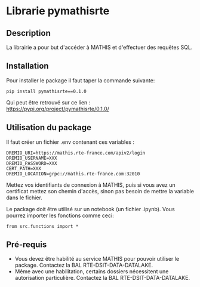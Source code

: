 # Librarie pymathisrte

## Description 
La  librairie a pour but d'accéder à MATHIS et d'effectuer des requêtes SQL. 

## Installation

Pour installer le package il faut taper la commande suivante:

```
pip install pymathisrte==0.1.0
```
Qui peut être retrouvé sur ce lien : 
https://pypi.org/project/pymathisrte/0.1.0/


## Utilisation du package 

Il faut créer un fichier .env contenant ces variables :

```
DREMIO_URI=https://mathis.rte-france.com/apiv2/login
DREMIO_USERNAME=XXX
DREMIO_PASSWORD=XXX
CERT_PATH=XXX
DREMIO_LOCATION=grpc://mathis.rte-france.com:32010
```
Mettez vos identifiants de connexion à MATHIS, puis si vous avez un certificat mettez son chemin d'accès, sinon pas besoin de mettre la variable dans le fichier.

Le package doit être utilisé sur un notebook (un fichier .ipynb).
Vous pourrez importer les fonctions comme ceci: 

```
from src.functions import *
```

## Pré-requis

* Vous devez être habilité au service MATHIS pour pouvoir utiliser le
package. Contactez la BAL RTE-DSIT-DATA-DATALAKE.
* Même avec une habilitation, certains dossiers nécessitent une autorisation particulière.
Contactez la BAL RTE-DSIT-DATA-DATALAKE.
